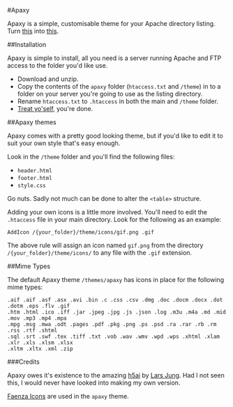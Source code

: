 #Apaxy

Apaxy is a simple, customisable theme for your Apache directory listing. Turn [this](http://bukk.it) into [this]().

##Installation

Apaxy is simple to install, all you need is a server running Apache and FTP access to the folder you'd like use.

* Download and unzip.
* Copy the contents of the `apaxy` folder (`htaccess.txt` and `/theme`) in to a folder on your server you're going to use as the listing directory.
* Rename `htaccess.txt` to `.htaccess` in both the main and `/theme` folder.
* [Treat yo'self](http://25.media.tumblr.com/tumblr_lw7q28y0Mz1qanm80o1_500.gif), you're done.

##Apaxy themes

Apaxy comes with a pretty good looking theme, but if you'd like to edit it to suit your own style that's easy enough.

Look in the `/theme` folder and you'll find the following files:

* `header.html`
* `footer.html`
* `style.css`

Go nuts. Sadly not much can be done to alter the `<table>` structure.

Adding your own icons is a little more involved. You'll need to edit the `.htaccess` file in your main directory. Look for the following as an example:

    AddIcon /{your_folder}/theme/icons/gif.png .gif

The above rule will assign an icon named `gif.png` from the directory `/{your_folder}/theme/icons/` to any file with the `.gif` extension.

##Mime Types

The default Apaxy theme `/themes/apaxy` has icons in place for the following mime types:

    .aif .aif .asf .asx .avi .bin .c .css .csv .dmg .doc .docm .docx .dot .dotm .eps .flv .gif 
    .htm .html .ico .iff .jar .jpeg .jpg .js .json .log .m3u .m4a .md .mid .mov .mp3 .mp4 .mpa 
    .mpg .msg .mwa .odt .pages .pdf .pkg .png .ps .psd .ra .rar .rb .rm .rss .rtf .shtml 
    .sql .srt .swf .tex .tiff .txt .vob .wav .wmv .wpd .wps .xhtml .xlam .xlr .xls .xlsm .xlsx 
    .xltm .xltx .xml .zip


###Credits

Apaxy owes it's existence to the amazing [h5ai](http://larsjung.de/h5ai/) by [Lars Jung](https://twitter.com/lrsjng). Had I not seen this, I would never have looked into making my own version.

[Faenza Icons](http://tiheum.deviantart.com/art/Faenza-Icons-173323228) are used in the `apaxy` theme.